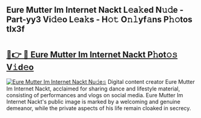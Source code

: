 ## Eure Mutter Im Internet Nackt L𝚎a𝚔ed N𝚞𝚍e - Part-yy3 Vi𝚍𝚎o L𝚎a𝚔s - H𝚘𝚝 O𝚗𝚕yf𝚊ns P𝚑𝚘tos tIx3f

# <h2><a href="http://kf60am.oniu.top/?m=Eure+Mutter+Im+Internet+Nackt">🔗👉 🔴 Eure Mutter Im Internet Nackt P𝚑ot𝚘𝚜 V𝚒d𝚎o</a></h2>

[![Eure Mutter Im Internet Nackt Nu𝚍e𝚜](https://i.imgur.com/0qMVB7G.gif)](http://kf60am.oniu.top/?m=Eure+Mutter+Im+Internet+Nackt)
Digital content creator Eure Mutter Im Internet Nackt, acclaimed for sharing dance and lifestyle material, consisting of performances and vlogs on social media. Eure Mutter Im Internet Nackt's public image is marked by a welcoming and genuine demeanor, while the private aspects of his life remain cloaked in secrecy.  
